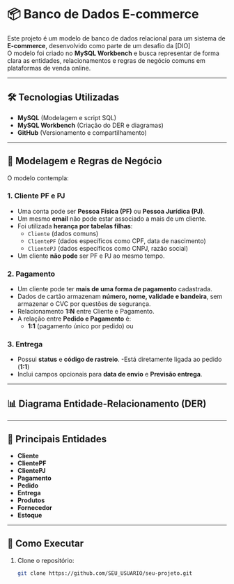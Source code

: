 # 📦 Banco de Dados E-commerce

Este projeto é um modelo de banco de dados relacional para um sistema de **E-commerce**, desenvolvido como parte de um desafio da [DIO]  
O modelo foi criado no **MySQL Workbench** e busca representar de forma clara as entidades, relacionamentos e regras de negócio comuns em plataformas de venda online.

---

## 🛠 Tecnologias Utilizadas
- **MySQL** (Modelagem e script SQL)
- **MySQL Workbench** (Criação do DER e diagramas)
- **GitHub** (Versionamento e compartilhamento)

---

## 📐 Modelagem e Regras de Negócio

O modelo contempla:

### **1. Cliente PF e PJ**
- Uma conta pode ser **Pessoa Física (PF)** ou **Pessoa Jurídica (PJ)**.
- Um mesmo **email** não pode estar associado a mais de um cliente.
- Foi utilizada **herança por tabelas filhas**:
  - `Cliente` (dados comuns)
  - `ClientePF` (dados específicos como CPF, data de nascimento)
  - `ClientePJ` (dados específicos como CNPJ, razão social)
- Um cliente **não pode** ser PF e PJ ao mesmo tempo.

### **2. Pagamento**
- Um cliente pode ter **mais de uma forma de pagamento** cadastrada.
- Dados de cartão armazenam **número, nome, validade e bandeira**, sem armazenar o CVC por questões de segurança.
- Relacionamento **1:N** entre Cliente e Pagamento.
- A relação entre **Pedido e Pagamento** é:
  - **1:1** (pagamento único por pedido) ou


### **3. Entrega**
- Possui **status** e **código de rastreio**.
-Está diretamente ligada ao pedido (**1:1**)
- Inclui campos opcionais para **data de envio** e **Previsão entrega**.

---

## 📊 Diagrama Entidade-Relacionamento (DER)

---

## 🔑 Principais Entidades
- **Cliente**  
- **ClientePF**  
- **ClientePJ**  
- **Pagamento**  
- **Pedido**  
- **Entrega**  
- **Produtos**  
- **Fornecedor**  
- **Estoque**  

---

## 🚀 Como Executar
1. Clone o repositório:
   ```bash
   git clone https://github.com/SEU_USUARIO/seu-projeto.git
